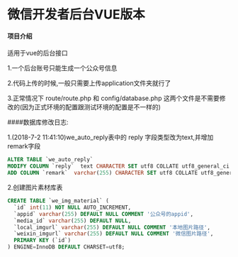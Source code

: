 # 微信开发者后台VUE版本

#### 项目介绍
适用于vue的后台接口

1.一个后台账号只能生成一个公众号信息

2.代码上传的时候,一般只需要上传application文件夹就行了

3.正常情况下 route/route.php 和 config/database.php 这两个文件是不需要修改的(因为正式环境的配置跟测试环境的配置是不一样的)

####数据库修改日志:
 
1.(2018-7-2 11:41:10)we_auto_reply表中的 reply 字段类型改为text,并增加remark字段
```sql
ALTER TABLE `we_auto_reply`
MODIFY COLUMN `reply`  text CHARACTER SET utf8 COLLATE utf8_general_ci NULL COMMENT '回复的内容' AFTER `keyword`,
ADD COLUMN `remark`  varchar(255) CHARACTER SET utf8 COLLATE utf8_general_ci NULL AFTER `qrinfo`;
```


2.创建图片素材库表

```sql
CREATE TABLE `we_img_material` (
  `id` int(11) NOT NULL AUTO_INCREMENT,
  `appid` varchar(255) DEFAULT NULL COMMENT '公众号的appid',
  `media_id` varchar(255) DEFAULT NULL,
  `local_imgurl` varchar(255) DEFAULT NULL COMMENT '本地图片路径',
  `weixin_imgurl` varchar(255) DEFAULT NULL COMMENT '微信图片路径',
  PRIMARY KEY (`id`)
) ENGINE=InnoDB DEFAULT CHARSET=utf8;

```







